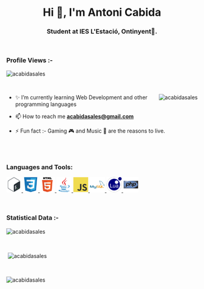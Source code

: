 <h1 align="center">Hi 👋, I'm Antoni Cabida</h1>
<h3 align="center">Student at IES L'Estació, Ontinyent🌟.</h3>

<br>

<p align="right"> <h3>Profile Views :-</h3> <img src="https://komarev.com/ghpvc/?username=acabidasales&label=Profile%20views&color=0e75b6&style=flat"
    alt="acabidasales" /> 
  </p>

<br>

<p><img align="right" src="https://c.tenor.com/2uyENRmiUt0AAAAC/coding.gif" alt="acabidasales" /></p>


- ✨ I’m currently learning Web Development and other programming languages

- 📫 How to reach me **acabidasales@gmail.com**

- ⚡ Fun fact :- Gaming 🎮 and Music 🎵 are the reasons to live.

<br>

<br>

<h3 align="left">Languages and Tools:</h3>
<p align="left"> <a href="https://es.wikipedia.org/wiki/Bash" target="_blank" rel="noreferrer">
    <img src="https://github.com/devicons/devicon/blob/1119b9f84c0290e0f0b38982099a2bd027a48bf1/icons/bash/bash-original.svg"
      alt="bash" width="40" height="40" /> </a> <a href="https://es.wikipedia.org/wiki/CSS" target="_blank"
    rel="noreferrer"> <img src="https://github.com/devicons/devicon/blob/1119b9f84c0290e0f0b38982099a2bd027a48bf1/icons/css3/css3-original.svg"
      alt="css3" width="40" height="40" /> </a> <a href="https://www.w3.org/html/" target="_blank" rel="noreferrer"> <img
      src="https://raw.githubusercontent.com/devicons/devicon/master/icons/html5/html5-original-wordmark.svg"
      alt="html5" width="40" height="40" /> </a> <a href="https://www.java.com" target="_blank" rel="noreferrer"> <img
      src="https://raw.githubusercontent.com/devicons/devicon/master/icons/java/java-original.svg" alt="java" width="40"
      height="40" /> </a> <a href="https://developer.mozilla.org/en-US/docs/Web/JavaScript" target="_blank"
    rel="noreferrer"> <img
      src="https://raw.githubusercontent.com/devicons/devicon/master/icons/javascript/javascript-original.svg"
      alt="javascript" width="40" height="40" /> </a> <a href="https://www.mysql.com/" target="_blank" rel="noreferrer"> <img
      src="https://raw.githubusercontent.com/devicons/devicon/master/icons/mysql/mysql-original-wordmark.svg"
      alt="mysql" width="40" height="40" /> </a><a href="https://es.wikipedia.org/wiki/Lua" target="_blank" rel="noreferrer"> <img
      src="https://raw.githubusercontent.com/devicons/devicon/master/icons/lua/lua-original-wordmark.svg"
      alt="lua" width="40" height="40" /> </a><a href="https://www.php.net/manual/es/intro-whatis.php" target="_blank" rel="noreferrer"> <img
      src="https://raw.githubusercontent.com/devicons/devicon/master/icons/php/php-original.svg"
      alt="php" width="40" height="40" /> </a></p>

<br>

<h3>Statistical Data :-</h3>

<p><img align="center"
    src="https://github-readme-stats.vercel.app/api/top-langs/?username=acabidasales&layout=compact&icon_color=bb2acf&bg_color=0d1117&text_color=ffffff"
    alt="acabidasales" 
    bg_color=#808080/></p>
<br>

<p>&nbsp;<img align="center" src="https://github-readme-stats.vercel.app/api?username=acabidasales&show_icons=true&locale=en&bg_color=0d1117&text_color=ffffff&repo=convoychat"
    alt="acabidasales" /></p>

<br>

<p><img align="center" src="https://github-readme-streak-stats.herokuapp.com/?user=acabidasales&theme=dark&background=0d1117&date_format=M%20j%5B%2C%20Y%5D" alt="acabidasales" /></p>
